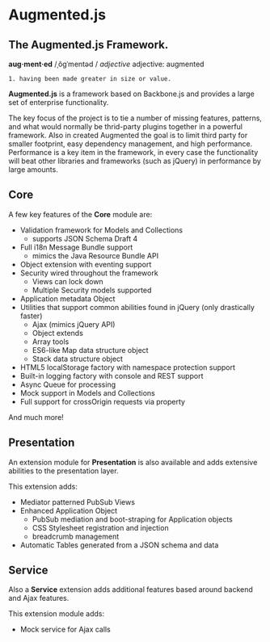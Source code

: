 # Augmented.js
## The Augmented.js Framework.

**aug·ment·ed**
/ˌôɡˈmentəd /
*adjective*
adjective: augmented

    1. having been made greater in size or value.


**Augmented.js** is a framework based on Backbone.js and provides a large set of enterprise functionality.

The key focus of the project is to tie a number of missing features, patterns, and what would normally be thrid-party plugins together in a powerful framework.  Also in created Augmented the goal is to limit third party for smaller footprint, easy dependency management, and high performance.  Performance is a key item in the framework, in every case the functionality will beat other libraries and frameworks (such as jQuery) in performance by large amounts.

## Core

A few key features of the **Core** module are:
* Validation framework for Models and Collections
  - supports JSON Schema Draft 4
* Full i18n Message Bundle support
  - mimics the Java Resource Bundle API
* Object extension with eventing support
* Security wired throughout the framework
  - Views can lock down
  - Multiple Security models supported
* Application metadata Object
* Utilities that support common abilities found in jQuery (only drastically faster)
  - Ajax (mimics jQuery API)
  - Object extends
  - Array tools
  - ES6-like Map data structure object
  - Stack data structure object
* HTML5 localStorage factory with namespace protection support
* Built-in logging factory with console and REST support
* Async Queue for processing
* Mock support in Models and Collections
* Full support for crossOrigin requests via property


And much more!

## Presentation

An extension module for **Presentation** is also available and adds extensive abilities to the presentation layer.

This extension adds:
* Mediator patterned PubSub Views
* Enhanced Application Object
    - PubSub mediation and boot-straping for Application objects
    - CSS Stylesheet registration and injection
    - breadcrumb management
* Automatic Tables generated from a JSON schema and data

## Service

Also a **Service** extension adds additional features based around backend and Ajax features.

This extension module adds:
* Mock service for Ajax calls
